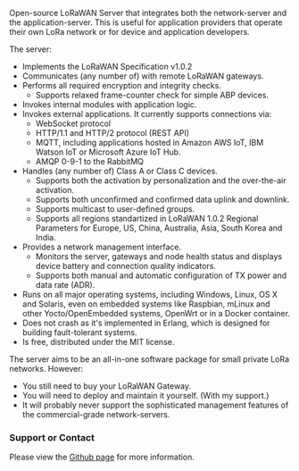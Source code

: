 <p>
 Open-source LoRaWAN Server that integrates both the network-server and the application-server. This is useful for application
 providers that operate their own LoRa network or for device and application developers.
</p>
<p>
The server:
<ul>
 <li>Implements the LoRaWAN Specification v1.0.2</li>
 <li>Communicates (any number of) with remote LoRaWAN gateways.</li>
 <li>Performs all required encryption and integrity checks.
    <ul>
    <li>Supports relaxed frame-counter check for simple ABP devices.</li>
    </ul>
 </li>
 <li>Invokes internal modules with application logic.</li>
 <li>Invokes external applications. It currently supports connections via:
    <ul>
    <li>WebSocket protocol</li>
    <li>HTTP/1.1 and HTTP/2 protocol (REST API)</li>
    <li>MQTT, including applications hosted in Amazon AWS IoT, IBM Watson IoT or Microsoft Azure IoT Hub.</li>
    <li>AMQP 0-9-1 to the RabbitMQ</li>
    </ul>
 </li>
 <li>Handles (any number of) Class A or Class C devices.
    <ul>
    <li>Supports both the activation by personalization and the over-the-air activation.</li>
    <li>Supports both unconfirmed and confirmed data uplink and downlink.</li>
    <li>Supports multicast to user-defined groups.</li>
    <li>Supports all regions standartized in LoRaWAN 1.0.2 Regional Parameters for Europe, US, China, Australia, Asia, South Korea and India.</li>
    </ul>
 </li>
 <li>Provides a network management interface.
    <ul>
    <li>Monitors the server, gateways and node health status and displays device battery and connection quality indicators.</li>
    <li>Supports both manual and automatic configuration of TX power and data rate (ADR).</li>
    </ul>
 </li>
 <li>Runs on all major operating systems, including Windows, Linux, OS X and Solaris, even on embedded systems like Raspbian, mLinux and other Yocto/OpenEmbedded systems, OpenWrt or in a Docker container.</li>
 <li>Does not crash as it's implemented in Erlang, which is designed for building fault-tolerant systems.</li>
 <li>Is free, distributed under the MIT license.</li>
</ul>
</p>
<p>
The server aims to be an all-in-one software package for small private LoRa networks.
However:
<ul>
 <li>You still need to buy your LoRaWAN Gateway.</li>
 <li>You will need to deploy and maintain it yourself. (With my support.)</li>
 <li>It will probably never support the sophisticated management features of the commercial-grade network-servers.</li>
</ul>
</p>
<h3>Support or Contact</h3>
<p>
Please view the <a href="https://github.com/gotthardp/lorawan-server">Github page</a> for more information.
</p>
